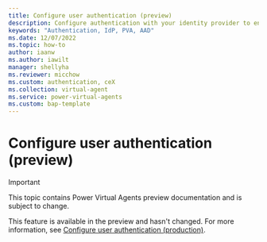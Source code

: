 ```yaml
---
title: Configure user authentication (preview)
description: Configure authentication with your identity provider to enable users to sign in when having a bot conversation in Power Virtual Agents preview.
keywords: "Authentication, IdP, PVA, AAD"
ms.date: 12/07/2022
ms.topic: how-to
author: iaanw
ms.author: iawilt
manager: shellyha
ms.reviewer: micchow
ms.custom: authentication, ceX
ms.collection: virtual-agent
ms.service: power-virtual-agents
ms.custom: bap-template
---
```


# Configure user authentication (preview)

> [!IMPORTANT]
> This topic contains Power Virtual Agents preview documentation and is subject to change.

This feature is available in the preview and hasn't changed. For more information, see [Configure user authentication (production)](../configuration-end-user-authentication.md).
